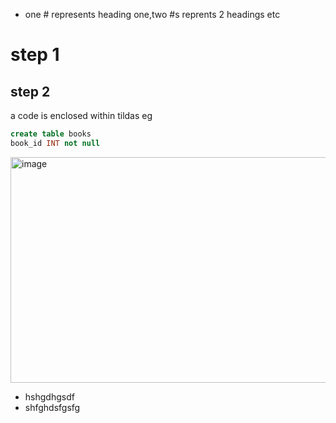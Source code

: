 - one # represents heading one,two #s reprents 2 headings etc
# step 1
## step 2
a code is enclosed within tildas eg
```sql
create table books
book_id INT not null
```
<img width="1119" height="361" alt="image" src="https://github.com/user-attachments/assets/0b4bc296-1aa0-4893-b6e4-db4ca3826bb4" />

- hshgdhgsdf 
- shfghdsfgsfg
